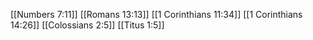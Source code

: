 [[Numbers 7:11]]
[[Romans 13:13]]
[[1 Corinthians 11:34]]
[[1 Corinthians 14:26]]
[[Colossians 2:5]]
[[Titus 1:5]]
